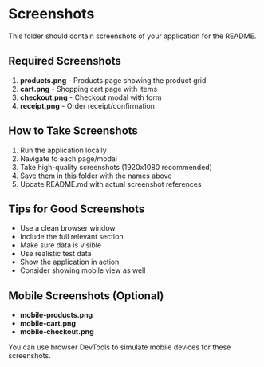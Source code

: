 # Screenshots

This folder should contain screenshots of your application for the README.

## Required Screenshots

1. **products.png** - Products page showing the product grid
2. **cart.png** - Shopping cart page with items
3. **checkout.png** - Checkout modal with form
4. **receipt.png** - Order receipt/confirmation

## How to Take Screenshots

1. Run the application locally
2. Navigate to each page/modal
3. Take high-quality screenshots (1920x1080 recommended)
4. Save them in this folder with the names above
5. Update README.md with actual screenshot references

## Tips for Good Screenshots

- Use a clean browser window
- Include the full relevant section
- Make sure data is visible
- Use realistic test data
- Show the application in action
- Consider showing mobile view as well

## Mobile Screenshots (Optional)

- **mobile-products.png**
- **mobile-cart.png**
- **mobile-checkout.png**

You can use browser DevTools to simulate mobile devices for these screenshots.

